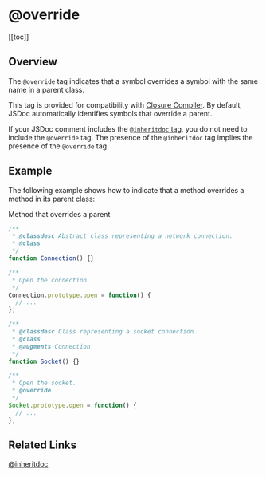 # @override

[[toc]]

## Overview

The `@override` tag indicates that a symbol overrides a symbol with the same name in a parent class.

This tag is provided for compatibility with [Closure Compiler](https://developers.google.com/closure/compiler/). By default, JSDoc automatically identifies symbols that override a parent.

If your JSDoc comment includes the [`@inheritdoc` tag](./inheritdoc.md), you do not need to include the `@override` tag. The presence of the `@inheritdoc` tag implies the presence of the `@override` tag.

## Example

The following example shows how to indicate that a method overrides a method in its parent class:

Method that overrides a parent

```js
/**
 * @classdesc Abstract class representing a network connection.
 * @class
 */
function Connection() {}

/**
 * Open the connection.
 */
Connection.prototype.open = function() {
  // ...
};

/**
 * @classdesc Class representing a socket connection.
 * @class
 * @augments Connection
 */
function Socket() {}

/**
 * Open the socket.
 * @override
 */
Socket.prototype.open = function() {
  // ...
};
```

## Related Links

[@inheritdoc](./inheritdoc.md)
